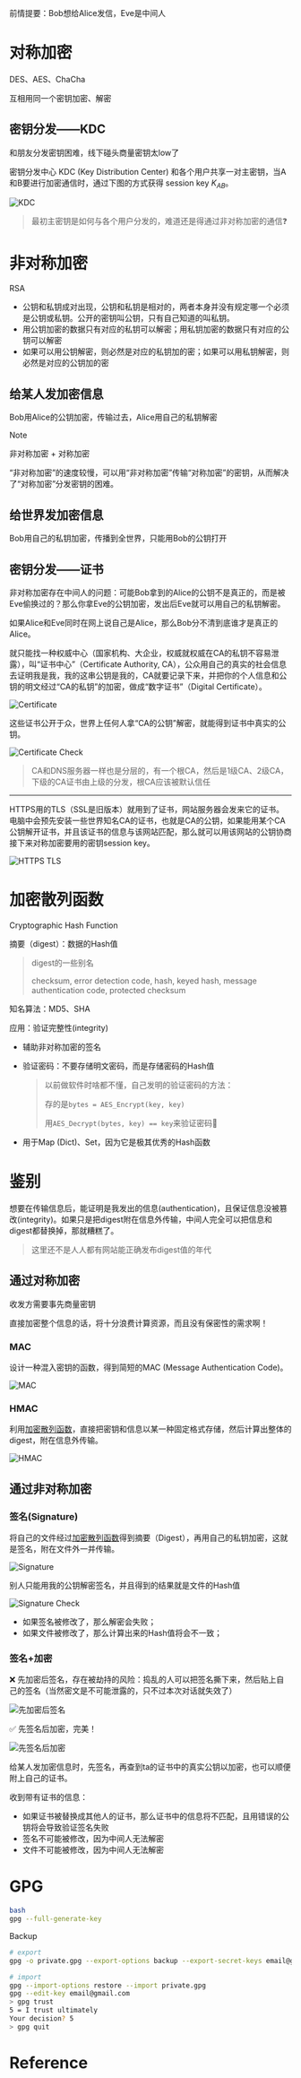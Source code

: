 前情提要：Bob想给Alice发信，Eve是中间人

# 对称加密

DES、AES、ChaCha

互相用同一个密钥加密、解密

## 密钥分发——KDC

和朋友分发密钥困难，线下碰头商量密钥太low了

密钥分发中心 KDC (Key Distribution Center) 和各个用户共享一对主密钥，当A和B要进行加密通信时，通过下图的方式获得 session key $K_{AB}$。

![KDC](./img/KDC.jpg)

> 最初主密钥是如何与各个用户分发的，难道还是得通过非对称加密的通信❓

# 非对称加密

RSA

- 公钥和私钥成对出现，公钥和私钥是相对的，两者本身并没有规定哪一个必须是公钥或私钥。公开的密钥叫公钥，只有自己知道的叫私钥。
- 用公钥加密的数据只有对应的私钥可以解密；用私钥加密的数据只有对应的公钥可以解密
- 如果可以用公钥解密，则必然是对应的私钥加的密；如果可以用私钥解密，则必然是对应的公钥加的密

## 给某人发加密信息

Bob用Alice的公钥加密，传输过去，Alice用自己的私钥解密

> [!NOTE]
>
> 非对称加密 + 对称加密
>
> “非对称加密”的速度较慢，可以用“非对称加密”传输“对称加密”的密钥，从而解决了“对称加密”分发密钥的困难。

## 给世界发加密信息

Bob用自己的私钥加密，传播到全世界，只能用Bob的公钥打开

## 密钥分发——证书

非对称加密存在中间人的问题：可能Bob拿到的Alice的公钥不是真正的，而是被Eve偷换过的？那么你拿Eve的公钥加密，发出后Eve就可以用自己的私钥解密。

如果Alice和Eve同时在网上说自己是Alice，那么Bob分不清到底谁才是真正的Alice。

就只能找一种权威中心（国家机构、大企业，权威就权威在CA的私钥不容易泄露），叫“证书中心”（Certificate Authority, CA），公众用自己的真实的社会信息去证明我是我，我的这串公钥是我的，CA就要记录下来，并把你的个人信息和公钥的明文经过“CA的私钥”的加密，做成“数字证书”（Digital Certificate）。

![Certificate](<./img/Certificate.jpg>)

这些证书公开于众，世界上任何人拿“CA的公钥”解密，就能得到证书中真实的公钥。

![Certificate Check](<./img/Certificate Check.jpg>)

> CA和DNS服务器一样也是分层的，有一个根CA，然后是1级CA、2级CA，下级的CA证书由上级的分发，根CA应该被默认信任

---

HTTPS用的TLS（SSL是旧版本）就用到了证书，网站服务器会发来它的证书。电脑中会预先安装一些世界知名CA的证书，也就是CA的公钥，如果能用某个CA公钥解开证书，并且该证书的信息与该网站匹配，那么就可以用该网站的公钥协商接下来对称加密要用的密钥session key。

![HTTPS TLS](<./img/HTTPS TLS.jpg>)

# 加密散列函数

Cryptographic Hash Function

摘要（digest）：数据的Hash值

> digest的一些别名
>
> checksum, error detection code, hash, keyed hash, message authentication code, protected checksum

知名算法：MD5、SHA

应用：验证完整性(integrity)

- 辅助非对称加密的签名

- 验证密码：不要存储明文密码，而是存储密码的Hash值

  > 以前做软件时啥都不懂，自己发明的验证密码的方法：
  >
  > 存的是`bytes = AES_Encrypt(key, key)`
  >
  > 用`AES_Decrypt(bytes, key) == key`来验证密码🤣

- 用于Map (Dict)、Set，因为它是极其优秀的Hash函数

# 鉴别

想要在传输信息后，能证明是我发出的信息(authentication)，且保证信息没被篡改(integrity)。如果只是把digest附在信息外传输，中间人完全可以把信息和digest都替换掉，那就糟糕了。

> 这里还不是人人都有网站能正确发布digest值的年代

## 通过对称加密

收发方需要事先商量密钥

直接加密整个信息的话，将十分浪费计算资源，而且没有保密性的需求啊！

### MAC

设计一种混入密钥的函数，得到简短的MAC (Message Authentication Code)。

![MAC](<./img/MAC.svg>)

### HMAC

利用[加密散列函数](#加密散列函数)，直接把密钥和信息以某一种固定格式存储，然后计算出整体的digest，附在信息外传输。

![HMAC](<./img/HMAC.png>)

## 通过非对称加密

### 签名(Signature)

将自己的文件经过[加密散列函数](#加密散列函数)得到摘要（Digest），再用自己的私钥加密，这就是签名，附在文件外一并传输。

![Signature](<./img/Signature.jpg>)

别人只能用我的公钥解密签名，并且得到的结果就是文件的Hash值

![Signature Check](<./img/Signature Check.jpg>)

- 如果签名被修改了，那么解密会失败；
- 如果文件被修改了，那么计算出来的Hash值将会不一致；

### 签名+加密

❌ 先加密后签名，存在被劫持的风险：捣乱的人可以把签名撕下来，然后贴上自己的签名（当然密文是不可能泄露的，只不过本次对话就失效了）

![先加密后签名](<./img/先加密后签名.png>)

✅ 先签名后加密，完美！

![先签名后加密](<./img/先签名后加密.png>)

给某人发加密信息时，先签名，再查到ta的证书中的真实公钥以加密，也可以顺便附上自己的证书。

收到带有证书的信息：

- 如果证书被替换成其他人的证书，那么证书中的信息将不匹配，且用错误的公钥将会导致验证签名失败
- 签名不可能被修改，因为中间人无法解密
- 文件不可能被修改，因为中间人无法解密

# GPG

```bash
bash
gpg --full-generate-key
```

Backup

```bash
# export
gpg -o private.gpg --export-options backup --export-secret-keys email@gmail.com

# import
gpg --import-options restore --import private.gpg
gpg --edit-key email@gmail.com
> gpg trust
5 = I trust ultimately
Your decision? 5
> gpg quit
```

# Reference

[1]: https://blog.csdn.net/u014419512/article/details/84600463	"数字签名与数字证书技术简介"

